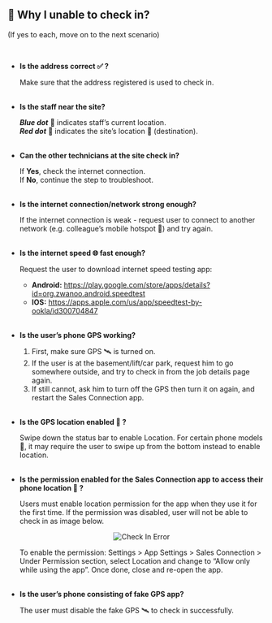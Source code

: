 
## 🔑 Why I unable to check in? 
<aside>
(If yes to each, move on to the next scenario)
    
<br> <!-- Adding one line space -->

- **Is the address correct ✅ ?**<br>

  Make sure that the address registered is used to check in.<br><br>

- **Is the staff near the site?**<br>

  ***Blue dot*** 🔵 indicates staff’s current location.<br>
  ***Red dot*** 🔴 indicates the site’s location 📌 (destination).<br><br>

- **Can the other technicians at the site check in?**<br>

  If **Yes**, check the internet connection.<br>
  If **No**, continue the step to troubleshoot.<br><br>

- **Is the internet connection/network strong enough?**<br>

  If the internet connection is weak - request user to connect to another network (e.g. colleague’s mobile hotspot 📱) and try again.<br><br>

- **Is the internet speed 🌐 fast enough?**<br>

  Request the user to download internet speed testing app:<br>
  - **Android:** https://play.google.com/store/apps/details?id=org.zwanoo.android.speedtest<br>
  - **IOS:** https://apps.apple.com/us/app/speedtest-by-ookla/id300704847<br><br>

- **Is the user’s phone GPS working?**<br>

  1. First, make sure GPS 🛰️ is turned on.<br>
  2. If the user is at the basement/lift/car park, request him to go somewhere outside, and try to check in from the job details page again.<br>
  3. If still cannot, ask him to turn off the GPS then turn it on again, and restart the Sales Connection app.<br><br>

- **Is the GPS location enabled 📍 ?**<br>

  Swipe down the status bar to enable Location. For certain phone models 📱, it may require the user to swipe up from the bottom instead to enable location.<br><br>

- **Is the permission enabled for the Sales Connection app to access their phone location 📍 ?**<br>

  Users must enable location permission for the app when they use it for the first time. If the permission was disabled, user will not be able to check in as image below.<br>
  <p align="center">
    <img src="https://github.com/SalesConnection/support-docs/blob/main/static/img/Unable%20Check%20In.jpg" alt="Check In Error">
  </p>
  To enable the permission: Settings > App Settings > Sales Connection > Under Permission section, select Location and change to “Allow only while using the app”. Once done, close and re-open the app.<br><br>

- **Is the user’s phone consisting of fake GPS app?**<br>

  The user must disable the fake GPS 🛰️ to check in successfully.<br><br>
    
</aside>
